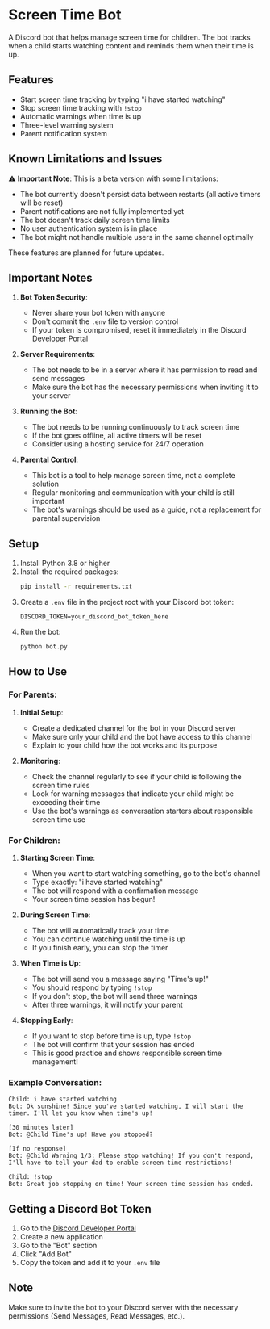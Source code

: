# Screen Time Bot

A Discord bot that helps manage screen time for children. The bot tracks when a child starts watching content and reminds them when their time is up.



## Features

- Start screen time tracking by typing "i have started watching"
- Stop screen time tracking with `!stop`
- Automatic warnings when time is up
- Three-level warning system
- Parent notification system

## Known Limitations and Issues

⚠️ **Important Note**: This is a beta version with some limitations:
- The bot currently doesn't persist data between restarts (all active timers will be reset)
- Parent notifications are not fully implemented yet
- The bot doesn't track daily screen time limits
- No user authentication system is in place
- The bot might not handle multiple users in the same channel optimally

These features are planned for future updates.

## Important Notes

1. **Bot Token Security**:
   - Never share your bot token with anyone
   - Don't commit the `.env` file to version control
   - If your token is compromised, reset it immediately in the Discord Developer Portal

2. **Server Requirements**:
   - The bot needs to be in a server where it has permission to read and send messages
   - Make sure the bot has the necessary permissions when inviting it to your server

3. **Running the Bot**:
   - The bot needs to be running continuously to track screen time
   - If the bot goes offline, all active timers will be reset
   - Consider using a hosting service for 24/7 operation

4. **Parental Control**:
   - This bot is a tool to help manage screen time, not a complete solution
   - Regular monitoring and communication with your child is still important
   - The bot's warnings should be used as a guide, not a replacement for parental supervision

## Setup

1. Install Python 3.8 or higher
2. Install the required packages:
   ```bash
   pip install -r requirements.txt
   ```
3. Create a `.env` file in the project root with your Discord bot token:
   ```
   DISCORD_TOKEN=your_discord_bot_token_here
   ```
4. Run the bot:
   ```bash
   python bot.py
   ```

## How to Use

### For Parents:
1. **Initial Setup**:
   - Create a dedicated channel for the bot in your Discord server
   - Make sure only your child and the bot have access to this channel
   - Explain to your child how the bot works and its purpose

2. **Monitoring**:
   - Check the channel regularly to see if your child is following the screen time rules
   - Look for warning messages that indicate your child might be exceeding their time
   - Use the bot's warnings as conversation starters about responsible screen time use

### For Children:
1. **Starting Screen Time**:
   - When you want to start watching something, go to the bot's channel
   - Type exactly: "i have started watching"
   - The bot will respond with a confirmation message
   - Your screen time session has begun!

2. **During Screen Time**:
   - The bot will automatically track your time
   - You can continue watching until the time is up
   - If you finish early, you can stop the timer

3. **When Time is Up**:
   - The bot will send you a message saying "Time's up!"
   - You should respond by typing `!stop`
   - If you don't stop, the bot will send three warnings
   - After three warnings, it will notify your parent

4. **Stopping Early**:
   - If you want to stop before time is up, type `!stop`
   - The bot will confirm that your session has ended
   - This is good practice and shows responsible screen time management!

### Example Conversation:
```
Child: i have started watching
Bot: Ok sunshine! Since you've started watching, I will start the timer. I'll let you know when time's up!

[30 minutes later]
Bot: @Child Time's up! Have you stopped?

[If no response]
Bot: @Child Warning 1/3: Please stop watching! If you don't respond, I'll have to tell your dad to enable screen time restrictions!

Child: !stop
Bot: Great job stopping on time! Your screen time session has ended.
```

## Getting a Discord Bot Token

1. Go to the [Discord Developer Portal](https://discord.com/developers/applications)
2. Create a new application
3. Go to the "Bot" section
4. Click "Add Bot"
5. Copy the token and add it to your `.env` file

## Note

Make sure to invite the bot to your Discord server with the necessary permissions (Send Messages, Read Messages, etc.). 